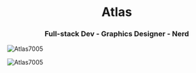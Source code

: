 <h1 align="center">Atlas</h1>
<h3 align="center">Full-stack Dev - Graphics Designer - Nerd</h3>

<p align="left"> <img src="https://komarev.com/ghpvc/?username=Atlas7005&label=Profile%20views&color=0e75b6&style=flat" alt="Atlas7005" /> </p>

<p><img align="center" src="https://github-readme-stats.vercel.app/api/top-langs?username=Atlas7005&show_icons=true&locale=en&layout=compact" alt="Atlas7005" /></p>

<!--START_SECTION:waka-->
<!--END_SECTION:waka-->
